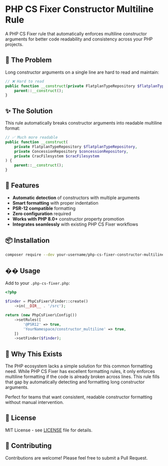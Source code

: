 # PHP CS Fixer Constructor Multiline Rule

A PHP CS Fixer rule that automatically enforces multiline constructor arguments for better code readability and consistency across your PHP projects.

## 🎯 The Problem

Long constructor arguments on a single line are hard to read and maintain:

```php
// ❌ Hard to read
public function __construct(private FlatplanTypeRepository $flatplanTypeRepository, private ConcessionRepository $concessionRepository, private CracFilesystem $cracFilesystem) {
    parent::__construct();
}
```

## ✨ The Solution

This rule automatically breaks constructor arguments into readable multiline format:

```php
// ✅ Much more readable
public function __construct(
    private FlatplanTypeRepository $flatplanTypeRepository,
    private ConcessionRepository $concessionRepository,
    private CracFilesystem $cracFilesystem
) {
    parent::__construct();
}
```

## 🚀 Features

- **Automatic detection** of constructors with multiple arguments
- **Smart formatting** with proper indentation
- **PSR-12 compatible** formatting
- **Zero configuration** required
- **Works with PHP 8.0+** constructor property promotion
- **Integrates seamlessly** with existing PHP CS Fixer workflows

## 📦 Installation

```bash
composer require --dev your-username/php-cs-fixer-constructor-multiline
```

## �� Usage

Add to your `.php-cs-fixer.php`:

```php
<?php

$finder = PhpCsFixer\Finder::create()
    ->in(__DIR__ . '/src');

return (new PhpCsFixer\Config())
    ->setRules([
        '@PSR12' => true,
        'YourNamespace/constructor_multiline' => true,
    ])
    ->setFinder($finder);
```

## 🎉 Why This Exists

The PHP ecosystem lacks a simple solution for this common formatting need. While PHP CS Fixer has excellent formatting rules, it only enforces multiline formatting if the code is already broken across lines. This rule fills that gap by automatically detecting and formatting long constructor arguments.

Perfect for teams that want consistent, readable constructor formatting without manual intervention.

## 📄 License

MIT License - see [LICENSE](LICENSE) file for details.

## 🤝 Contributing

Contributions are welcome! Please feel free to submit a Pull Request.
